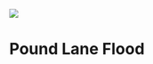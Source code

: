 <a href="https://juncture-digital.org"><img src="https://gitcdn.link/repo/jstor-labs/juncture/main/images/ve-button.png"></a>

<param ve-config header="header" main="now-and-then">

<param ve-compare manifest="gh:kent-map/images/Pound_Lane_Flood_2021.yaml">
<param ve-compare manifest="gh:kent-map/images/Pound_Lane_Flood_past.yaml">

# Pound Lane Flood


